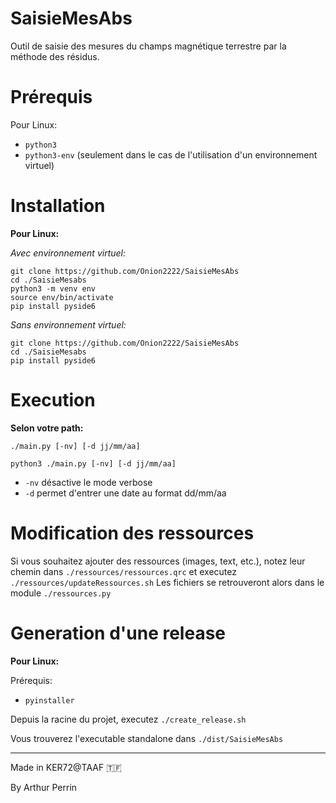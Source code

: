 # SaisieMesAbs
Outil de saisie des mesures du champs magnétique terrestre par la méthode des résidus.

# Prérequis
Pour Linux:
* `python3`
* `python3-env` (seulement dans le cas de l'utilisation d'un environnement virtuel)


# Installation
__Pour Linux:__

_Avec environnement virtuel:_
```
git clone https://github.com/Onion2222/SaisieMesAbs
cd ./SaisieMesabs
python3 -m venv env
source env/bin/activate
pip install pyside6
```
_Sans environnement virtuel:_
```
git clone https://github.com/Onion2222/SaisieMesAbs
cd ./SaisieMesabs
pip install pyside6
```

# Execution
__Selon votre path:__
```
./main.py [-nv] [-d jj/mm/aa]
```
```
python3 ./main.py [-nv] [-d jj/mm/aa]
```
* `-nv` désactive le mode verbose
* `-d` permet d'entrer une date au format dd/mm/aa

# Modification des ressources
Si vous souhaitez ajouter des ressources (images, text, etc.), notez leur chemin dans `./ressources/ressources.qrc` et executez `./ressources/updateRessources.sh`
Les fichiers se retrouveront alors dans le module `./ressources.py`

# Generation d'une release
__Pour Linux:__

Prérequis:
* `pyinstaller`

Depuis la racine du projet, executez `./create_release.sh`

Vous trouverez l'executable standalone dans `./dist/SaisieMesAbs`

---
Made in KER72@TAAF 🇹🇫

By Arthur Perrin